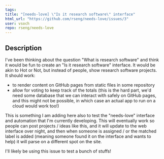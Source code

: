 ```yaml
---
tags: 
title: "[needs-love] \"Is it research software\" interface"
html_url: "https://github.com/rseng/needs-love/issues/3"
user: vsoch
repo: rseng/needs-love
---
```


## Description

I've been thinking about the question "What is research software" and think it would be fun to create an "Is it research software" interface. It would be akin to Hot or Not, but instead of people, show research software projects. It should work:

 - to render content on GitHub pages from static files in some repository
 - allow for voting to keep track of the totals (this is the hard part, we'd need some database that we can interact with safely on GitHub pages, and this might not be possible, in which case an actual app to run on a cloud would work too!)

This is something I am adding here also to test the "needs-love" interface and automation that I'm currently developing. This will eventually work so people can post projects / ideas like this, and it will update to the web interface over night, and then when someone is assigned / or the matched label is added (meaning someone found it on the interface and wants to help) it will parse on a different spot on the site.

I'll likely be using this issue to test a bunch of stuffs!